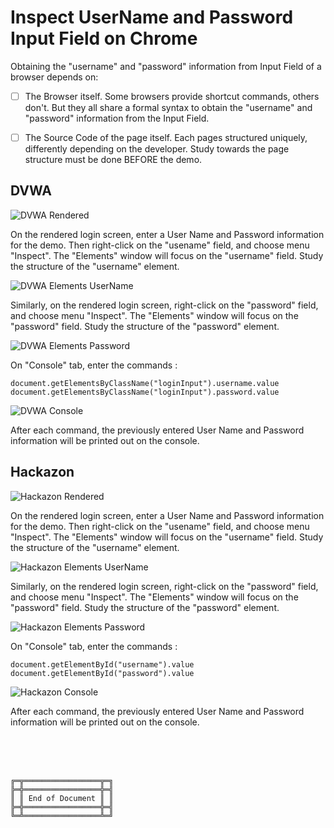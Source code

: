 # Inspect UserName and Password Input Field on Chrome

Obtaining the "username" and "password" information from Input Field of a browser depends on:
- [ ] The Browser itself. Some browsers provide shortcut commands, others don't. But they all share a formal syntax to obtain the "username" and "password" information from the Input Field.
- [ ] The Source Code of the page itself. Each pages structured uniquely, differently depending on the developer. Study towards the page structure must be done BEFORE the demo.



## DVWA

![DVWA Rendered](DVWA_Rendered.png)

On the rendered login screen, enter a User Name and Password information for the demo. Then right-click on the "usename" field, and choose menu "Inspect". The "Elements" window will focus on the "username" field. Study the structure of the "username" element.

![DVWA Elements UserName](DVWA_Elements_UserName.png)

Similarly, on the rendered login screen, right-click on the "password" field, and choose menu "Inspect". The "Elements" window will focus on the "password" field. Study the structure of the "password" element.

![DVWA Elements Password](DVWA_Elements_Password.png)

On "Console" tab, enter the commands :

```
document.getElementsByClassName("loginInput").username.value
document.getElementsByClassName("loginInput").password.value
```

![DVWA Console](DVWA_Console.png)

After each command, the previously entered User Name and Password information will be printed out on the console.



## Hackazon

![Hackazon Rendered](Hackazon_Rendered.png)

On the rendered login screen, enter a User Name and Password information for the demo. Then right-click on the "usename" field, and choose menu "Inspect". The "Elements" window will focus on the "username" field. Study the structure of the "username" element.

![Hackazon Elements UserName](Hackazon_Elements_UserName.png)

Similarly, on the rendered login screen, right-click on the "password" field, and choose menu "Inspect". The "Elements" window will focus on the "password" field. Study the structure of the "password" element.

![Hackazon Elements Password](Hackazon_Elements_Password.png)

On "Console" tab, enter the commands :

```
document.getElementById("username").value
document.getElementById("password").value
```

![Hackazon Console](Hackazon_Console.png)

After each command, the previously entered User Name and Password information will be printed out on the console.



<br><br><br>
```
╔═╦═════════════════╦═╗
╠═╬═════════════════╬═╣
║ ║ End of Document ║ ║
╠═╬═════════════════╬═╣
╚═╩═════════════════╩═╝
```
<br><br><br>


